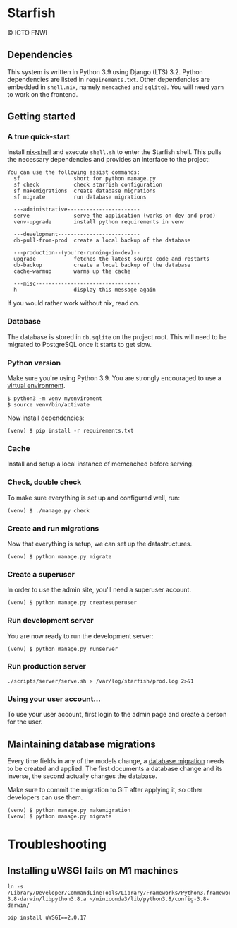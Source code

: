 # Starfish

&copy; ICTO FNWI

## Dependencies

This system is written in Python 3.9 using Django (LTS) 3.2.
Python dependencies are listed in `requirements.txt`.
Other dependencies are embedded in `shell.nix`, namely `memcached` and `sqlite3`.
You will need `yarn` to work on the frontend.

## Getting started

### A true quick-start

Install [nix-shell](https://nixos.org/download.html) and execute `shell.sh` to enter the Starfish shell.
This pulls the necessary dependencies and provides an interface to the project:

```text
You can use the following assist commands:
  sf                 short for python manage.py
  sf check           check starfish configuration
  sf makemigrations  create database migrations
  sf migrate         run database migrations

  ---administrative-----------------------
  serve              serve the application (works on dev and prod)
  venv-upgrade       install python requirements in venv

  ---development--------------------------
  db-pull-from-prod  create a local backup of the database

  ---production--(you're-running-in-dev)--
  upgrade            fetches the latest source code and restarts
  db-backup          create a local backup of the database
  cache-warmup       warms up the cache

  ---misc---------------------------------
  h                  display this message again
```

If you would rather work without nix, read on.

### Database

The database is stored in `db.sqlite` on the project root.
This will need to be migrated to PostgreSQL once it starts to get slow.

### Python version

Make sure you're using Python 3.9.
You are strongly encouraged to use a [virtual environment](https://virtualenv.pypa.io/en/stable/).

```shell
$ python3 -m venv myenviroment
$ source venv/bin/activate
```

Now install dependencies:

```shell
(venv) $ pip install -r requirements.txt
```

### Cache

Install and setup a local instance of memcached before serving.

### Check, double check

To make sure everything is set up and configured well, run:

```shell
(venv) $ ./manage.py check
```

### Create and run migrations

Now that everything is setup, we can set up the datastructures.

```shell
(venv) $ python manage.py migrate
```

### Create a superuser

In order to use the admin site, you'll need a superuser account.

```shell
(venv) $ python manage.py createsuperuser
```

### Run development server

You are now ready to run the development server:

```shell
(venv) $ python manage.py runserver
```

### Run production server

```shell
./scripts/server/serve.sh > /var/log/starfish/prod.log 2>&1
```

### Using your user account...

To use your user account, first login to the admin page and create a person for
the user.

## Maintaining database migrations

Every time fields in any of the models change, a [database migration](https://docs.djangoproject.com/en/1.11/topics/migrations/)
needs to be created and applied. The first documents a database change and its
inverse, the second actually changes the database.

Make sure to commit the migration to GIT after applying it, so other developers
can use them.

```shell
(venv) $ python manage.py makemigration
(venv) $ python manage.py migrate
```

# Troubleshooting

## Installing uWSGI fails on M1 machines

```shell
ln -s /Library/Developer/CommandLineTools/Library/Frameworks/Python3.framework/Versions/3.8/lib/python3.8/config-3.8-darwin/libpython3.8.a ~/miniconda3/lib/python3.8/config-3.8-darwin/

pip install uWSGI==2.0.17
```
